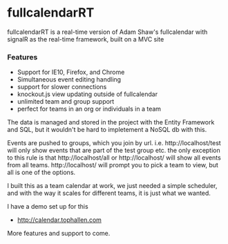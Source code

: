 fullcalendarRT
==============

fullcalendarRT is a real-time version of Adam Shaw's fullcalendar
with signalR as the real-time framework, built on a MVC site

### Features

- Support for IE10, Firefox, and Chrome
- Simultaneous event editing handling
- support for slower connections
- knockout.js view updating outside of fullcalendar
- unlimited team and group support
- perfect for teams in an org or individuals in a team

The data is managed and stored in the project with the Entity Framework
and SQL, but it wouldn't be hard to impletement a NoSQL db with this.

Events are pushed to groups, which you join by url.
i.e. http://localhost/test will only show events that are part of the test group etc.
the only exception to this rule is that http://localhost/all or http://localhost/ will
show all events from all teams. http://localhost/ will prompt you to pick a team to view, 
but all is one of the options.
	
I built this as a team calendar at work, we just needed a simple scheduler, and with the way it scales
for different teams, it is just what we wanted.

I have a demo set up for this
- http://calendar.tophallen.com

[cal]: http://calendar.tophallen.com

More features and support to come.
